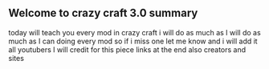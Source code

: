 ## Welcome to crazy craft 3.0 summary  
today  will teach you every mod in crazy craft i will do as much as
I will do as much as I can doing every mod so if i miss
one let me know and i will add it all youtubers I will credit for this piece links at the end also creators and sites







